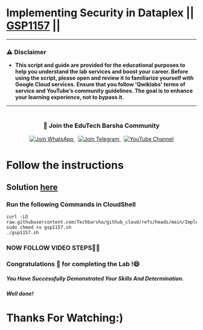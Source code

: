 # Implementing Security in Dataplex || [GSP1157](https://www.cloudskillsboost.google/focuses/67213?parent=catalog) ||
---
### ⚠️ Disclaimer
- **This script and guide are provided for  the educational purposes to help you understand the lab services and boost your career. Before using the script, please open and review it to familiarize yourself with Google Cloud services. Ensure that you follow 'Qwiklabs' terms of service and YouTube’s community guidelines. The goal is to enhance your learning experience, not to bypass it.**
---
<div align="center" style="padding: 5px;">
  <h3>📱 Join the EduTech Barsha Community</h3>
  
  <a href="https://whatsapp.com/channel/0029Va5J2r5Jf05cKT1pZh31">
    <img src="https://img.shields.io/badge/Join_WhatsApp-25D366?style=for-the-badge&logo=whatsapp&logoColor=white" alt="Join WhatsApp">
  </a>
  &nbsp;
  <a href="https://t.me/edutechbarsha">
    <img src="https://img.shields.io/badge/Join_Telegram-229ED9?style=for-the-badge&logo=telegram&logoColor=white" alt="Join Telegram">
  </a>
  &nbsp;
  <a href="https://www.youtube.com/@edutechbarsha?sub_confirmation=1">
    <img src="https://img.shields.io/badge/Subscribe-EduTech%20Barsha-FF0000?style=for-the-badge&logo=youtube&logoColor=white" alt="YouTube Channel">
  </a>
</div>

# Follow the instructions
## Solution [here](https://youtu.be/VCgEq6gTcEY)

### Run the following Commands in CloudShell
```
curl -LO raw.githubusercontent.com/Techbarsha/github_cloud/refs/heads/main/Implementing%20Security%20in%20Dataplex/gsp1157.sh
sudo chmod +x gsp1157.sh
./gsp1157.sh
```
### NOW FOLLOW VIDEO STEPS👨‍💻

### Congratulations 🎉 for completing the Lab !😄

##### *You Have Successfully Demonstrated Your Skills And Determination.*

#### *Well done!*

# Thanks For Watching:)

